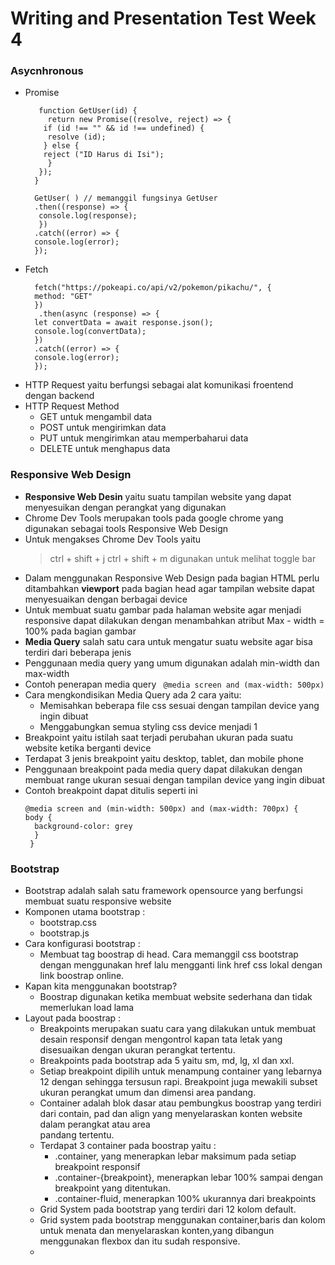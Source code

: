 # Writing and Presentation Test Week 4
### **Asycnhronous**
- Promise 
  ```
     function GetUser(id) {
       return new Promise((resolve, reject) => {
      if (id !== "" && id !== undefined) {
       resolve (id);
      } else {
      reject ("ID Harus di Isi");
       }
     });
    }
    
    GetUser( ) // memanggil fungsinya GetUser
    .then((response) => {
     console.log(response);
     })
    .catch((error) => {
    console.log(error);
    });
   ```
- Fetch
  ```
    fetch("https://pokeapi.co/api/v2/pokemon/pikachu/", {
    method: "GET"
    })
     .then(async (response) => {
    let convertData = await response.json();
    console.log(convertData);
    })
    .catch((error) => {
    console.log(error);
    });
  ```
- HTTP Request yaitu berfungsi sebagai alat komunikasi froentend dengan backend
- HTTP Request Method
   - GET untuk mengambil data 
   - POST untuk mengirimkan data
   - PUT untuk mengirimkan atau memperbaharui data
   - DELETE untuk menghapus data
 
 ### **Responsive Web Design**
- **Responsive Web Desin** yaitu suatu tampilan website yang dapat menyesuikan dengan perangkat yang digunakan
- Chrome Dev Tools merupakan tools pada google chrome yang digunakan sebagai tools Responsive Web Design
- Untuk mengakses Chrome Dev Tools yaitu 
  > ctrl + shift + j
  > ctrl + shift + m digunakan untuk melihat toggle bar 
- Dalam menggunakan Responsive Web Design pada bagian HTML perlu ditambahkan **viewport** pada bagian head agar tampilan website dapat menyesuaikan dengan berbagai device
- Untuk membuat suatu gambar pada halaman website agar menjadi responsive dapat dilakukan dengan menambahkan atribut Max - width = 100% pada bagian gambar
- **Media Query** salah satu cara untuk mengatur suatu website agar bisa terdiri dari beberapa jenis 
- Penggunaan media query yang umum digunakan adalah min-width dan max-width
- Contoh penerapan media query 
  `` @media screen and (max-width: 500px)``
- Cara mengkondisikan Media Query ada 2 cara yaitu:
  - Memisahkan beberapa file css sesuai dengan tampilan device yang ingin dibuat 
  - Menggabungkan semua styling css device menjadi 1 
- Breakpoint yaitu istilah saat terjadi perubahan ukuran pada suatu website ketika berganti device
- Terdapat 3 jenis breakpoint yaitu desktop, tablet, dan mobile phone
- Penggunaan breakpoint pada media query dapat dilakukan dengan membuat range ukuran sesuai dengan tampilan device yang ingin dibuat
- Contoh breakpoint dapat ditulis seperti ini
  ```
  @media screen and (min-width: 500px) and (max-width: 700px) {
  body {
    background-color: grey 
    }
   }
  ```
### **Bootstrap**
- Bootstrap adalah salah satu framework opensource yang berfungsi membuat suatu responsive website
- Komponen utama bootstrap :
  - bootstrap.css
  - bootstrap.js
- Cara konfigurasi bootstrap :
  - Membuat tag boostrap di head. Cara memanggil css bootstrap dengan menggunakan href lalu mengganti link href css lokal dengan link boostrap online.
- Kapan kita menggunakan bootstrap?
  - Boostrap digunakan ketika membuat website sederhana dan tidak memerlukan load lama
- Layout pada boostrap :
  - Breakpoints merupakan suatu cara yang dilakukan untuk membuat desain responsif dengan mengontrol kapan tata letak yang disesuaikan dengan ukuran perangkat
    tertentu.
  - Breakpoints pada bootstrap ada 5 yaitu sm, md, lg, xl dan xxl.
  - Setiap breakpoint dipilih untuk menampung container yang lebarnya 12 dengan sehingga tersusun rapi. Breakpoint juga mewakili subset ukuran perangkat umum dan
    dimensi area pandang.
  - Container adalah blok dasar atau pembungkus boostrap yang terdiri dari contain, pad dan align  yang menyelaraskan konten website dalam perangkat atau area      
    pandang tertentu.
  - Terdapat 3 container pada boostrap yaitu :
    - .container, yang menerapkan lebar maksimum pada setiap breakpoint responsif
    - .container-{breakpoint}, menerapkan lebar 100% sampai dengan breakpoint yang ditentukan.
    - .container-fluid, menerapkan 100% ukurannya dari breakpoints
  - Grid System pada bootstrap yang terdiri dari 12 kolom default.
  - Grid system pada bootstrap menggunakan container,baris dan kolom untuk menata dan menyelaraskan konten,yang dibangun menggunakan flexbox dan itu sudah responsive.
  - 
